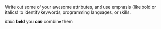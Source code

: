 Write out some of your awesome attributes, and use emphasis (like bold or italics) to identify keywords, programming languages, or skills. 

*italic*
**bold**
you ***can*** combine them 
